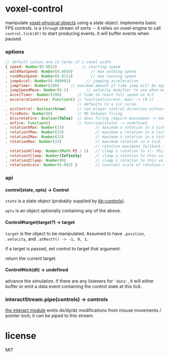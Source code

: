 # voxel-control

manipulate [voxel-physical objects](https://github.com/chrisdickinson/voxel-physical) using
a state object. implements basic FPS controls. is a `through` stream of sorts -- it relies
on voxel-engine to call `control.tick(dt)` to start producing events. it will buffer events
when paused.

### options

```javascript
// default values are in terms of 1 voxel width
{ speed: Number(0.0032)           // starting speed
, walkMaxSpeed: Number(0.0056)        // max walking speed
, runkMaxSpeed: Number(0.0112)        // max running speed
, jumpAccel: Number(0.000085)       // jumping acceleration 
, jumpTimer: Number(200)     // maximum amount of time jump will be applied in MS
, jumpSpeedMove: Number(0.1)        // velocity modifier to use when moving laterally while in the middle of a jump
, accelTimer: Number(200)       // time to reach full speed on X/Y
, accelerationCurve: Function() // function(current, max) -> [0-1]
                                // defaults to a sin curve.
, airControl: Boolean(true)     // can player control direction without being on the ground?
, fireRate: Number(0)           // MS between firing
, discreteFire: Boolean(false)  // does firing require mousedown -> mouseup, or can it be held?
, onfire: Function()            // function(state) -> undefined
, rotationXMax: Number(33)              // maximum x rotation in a tick
, rotationYMax: Number(33)              // maximum y rotation in a tick
, rotationZMax: Number(33)              // maximum z rotation in a tick
, rotationMax: Number(33)               // maximum rotation in a tick -- other 
                                        // rotation maximums fallback to this value
, rotationXClamp: Number(Math.PI / 2)   // clamp x rotation to +/- this value
, rotationYClamp: Number(Infinity)      // clamp y rotation to this value
, rotationZClamp: Number(0)             // clamp z rotation to this value
, rotationScale: Number(0.002) }        // constant scale of rotation events, applied during tick
```

### api

#### control(state, opts) -> Control

`state` is a state object (probably supplied by [kb-controls](https://github.com/chrisdickinson/kb-controls.git)).

`opts` is an object optionally containing any of the above. 

#### Control#target(target?) -> target

`target` is the object to be manipulated. Assumed to have `.position`, `.velocity`, and `.atRestY() -> -1, 0, 1`.

if a target is passed, set control to target that argument.

return the current target.

#### Control#tick(dt) -> undefined

advance the simulation. if there are any listeners for `'data'`, it will either buffer or emit a data event containing the control state at this tick.

### interactStream.pipe(controls) -> controls

[the interact module](https://github.com/chrisdickinson/interact) emits dx/dy/dz modifications from mouse movements / pointer lock; it can be piped to this stream.

# license

MIT
